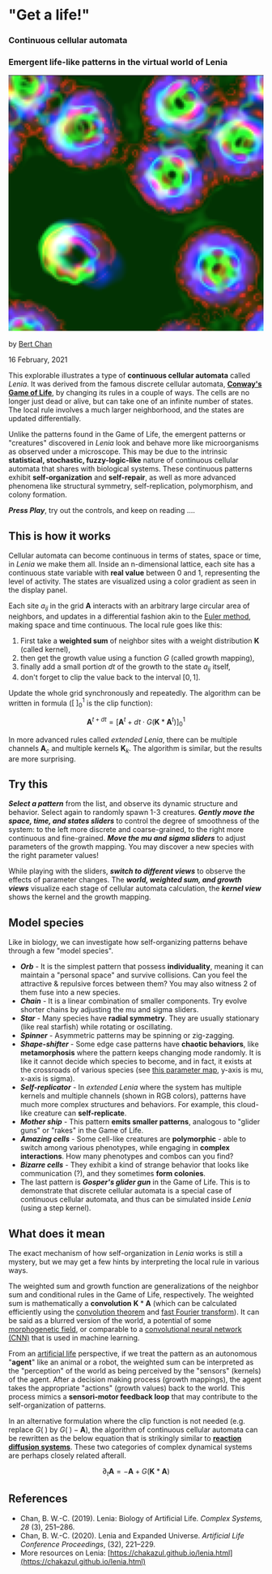
# "Get a life!"
### Continuous cellular automata
### Emergent life-like patterns in the virtual world of Lenia

![title image](lenia3.png)

by [Bert Chan](https://chakazul.github.io/)

16 February, 2021



This explorable illustrates a type of **continuous cellular automata** called _Lenia_. It was derived from the famous discrete cellular automata, [**Conway's Game of Life**](https://www.complexity-explorables.org/explorables/nah-dah-dah-nah-nah-opus-1984/), by changing its rules in a couple of ways. The cells are no longer just dead or alive, but can take one of an infinite number of states. The local rule involves a much larger neighborhood, and the states are updated differentially.

Unlike the patterns found in the Game of Life, the emergent patterns or "creatures" discovered in _Lenia_ look and behave more like microorganisms as observed under a microscope. This may be due to the intrinsic **statistical, stochastic, fuzzy-logic-like** nature of continuous cellular automata that shares with biological systems. These continuous patterns exhibit **self-organization** and **self-repair**, as well as more advanced phenomena like structural symmetry, self-replication, polymorphism, and colony formation.

_**Press Play**_, try out the controls, and keep on reading ....



## This is how it works

Cellular automata can become continuous in terms of states, space or time, in _Lenia_ we make them all. Inside an n-dimensional lattice, each site has a continuous state variable with **real value** between 0 and 1, representing the level of activity. The states are visualized using a color gradient as seen in the display panel.

Each site $a_{ij}$ in the grid $\mathbf{A}$ interacts with an arbitrary large circular area of neighbors, and updates in a differential fashion akin to the [Euler method](https://en.wikipedia.org/wiki/Euler_method), making space and time continuous. The local rule goes like this:

1.  First take a **weighted sum** of neighbor sites with a weight distribution $\mathbf{K}$ (called kernel),
2.  then get the growth value using a function $G$ (called growth mapping),
3.  finally add a small portion $dt$ of the growth to the state $a_{ij}$ itself,
4.  don't forget to clip the value back to the interval $[0, 1]$.

Update the whole grid synchronously and repeatedly. The algorithm can be written in formula ($[\;]_0^1$ is the clip function):

$$ \mathbf{A}^{t+dt} = \big[ \mathbf{A}^t + dt \cdot G(\mathbf{K} * \mathbf{A}^t) \big]_0^1 $$

In more advanced rules called _extended Lenia_, there can be multiple channels $\mathbf{A}_c$ and multiple kernels $\mathbf{K}_k$. The algorithm is similar, but the results are more surprising.

## Try this

_**Select a pattern**_ from the list, and observe its dynamic structure and behavior. Select again to randomly spawn 1-3 creatures. _**Gently move the space, time, and states sliders**_ to control the degree of smoothness of the system: to the left more discrete and coarse-grained, to the right more continuous and fine-grained. _**Move the mu and sigma sliders**_ to adjust parameters of the growth mapping. You may discover a new species with the right parameter values!

While playing with the sliders, _**switch to different views**_ to observe the effects of parameter changes. The _**world, weighted sum, and growth views**_ visualize each stage of cellular automata calculation, the _**kernel view**_ shows the kernel and the growth mapping.

## Model species

Like in biology, we can investigate how self-organizing patterns behave through a few "model species".

*   _**Orb**_ - It is the simplest pattern that possess **individuality**, meaning it can maintain a "personal space" and survive collisions. Can you feel the attractive & repulsive forces between them? You may also witness 2 of them fuse into a new species.
*   _**Chain**_ - It is a linear combination of smaller components. Try evolve shorter chains by adjusting the mu and sigma sliders.
*   _**Star**_ - Many species have **radial symmetry**. They are usually stationary (like real starfish) while rotating or oscillating.
*   _**Spinner**_ - Asymmetric patterns may be spinning or zig-zagging.
*   _**Shape-shifter**_ - Some edge case patterns have **chaotic behaviors**, like **metamorphosis** where the pattern keeps changing mode randomly. It is like it cannot decide which species to become, and in fact, it exists at the crossroads of various species (see [this parameter map](https://twitter.com/BertChakovsky/status/1128468956228927488), y-axis is mu, x-axis is sigma).
*   _**Self-replicator**_ - In _extended Lenia_ where the system has multiple kernels and multiple channels (shown in RGB colors), patterns have much more complex structures and behaviors. For example, this cloud-like creature can **self-replicate**.
*   _**Mother ship**_ - This pattern **emits smaller patterns**, analogous to "glider guns" or "rakes" in the Game of Life.
*   _**Amazing cells**_ - Some cell-like creatures are **polymorphic** - able to switch among various phenotypes, while engaging in **complex interactions**. How many phenotypes and combos can you find?
*   _**Bizarre cells**_ - They exhibit a kind of strange behavior that looks like communication (?), and they sometimes **form colonies**.
*   The last pattern is _**Gosper's glider gun**_ in the Game of Life. This is to demonstrate that discrete cellular automata is a special case of continuous cellular automata, and thus can be simulated inside _Lenia_ (using a step kernel).

## What does it mean

The exact mechanism of how self-organization in _Lenia_ works is still a mystery, but we may get a few hints by interpreting the local rule in various ways.

The weighted sum and growth function are generalizations of the neighbor sum and conditional rules in the Game of Life, respectively. The weighted sum is mathematically a **convolution** $\mathbf{K} * \mathbf{A}$ (which can be calculated efficiently using the [convolution theorem](https://en.wikipedia.org/wiki/Convolution_theorem) and [fast Fourier transform](https://en.wikipedia.org/wiki/Fast_Fourier_transform)). It can be said as a blurred version of the world, a potential of some [morphogenetic field](https://en.wikipedia.org/wiki/Morphogenetic_field), or comparable to a [convolutional neural network (CNN)](https://en.wikipedia.org/wiki/Convolutional_neural_network) that is used in machine learning.

From an [artificial life](https://en.wikipedia.org/wiki/Artificial_life) perspective, if we treat the pattern as an autonomous "**agent**" like an animal or a robot, the weighted sum can be interpreted as the "perception" of the world as being perceived by the "sensors" (kernels) of the agent. After a decision making process (growth mappings), the agent takes the appropriate "actions" (growth values) back to the world. This process mimics a **sensori-motor feedback loop** that may contribute to the self-organization of patterns.

In an alternative formulation where the clip function is not needed (e.g. replace $G(\;)$ by $G(\;) - \mathbf{A}$), the algorithm of continuous cellular automata can be rewritten as the below equation that is strikingly similar to [**reaction diffusion systems**](https://www.complexity-explorables.org/explorables/hopfed-turingles/). These two categories of complex dynamical systems are perhaps closely related afterall.

$$ \partial_t \mathbf{A} = - \mathbf{A} + G(\mathbf{K} * \mathbf{A}) $$

## References

*   Chan, B. W.-C. (2019). Lenia: Biology of Artificial Life. _Complex Systems, 28_ (3), 251–286.
*   Chan, B. W.-C. (2020). Lenia and Expanded Universe. _Artificial Life Conference Proceedings_, (32), 221–229.
*   More resources on Lenia: [https://chakazul.github.io/lenia.html](https://chakazul.github.io/lenia.html)